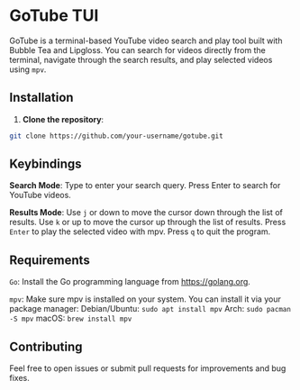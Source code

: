 # GoTube TUI

GoTube is a terminal-based YouTube video search and play tool built with Bubble
Tea and Lipgloss. You can search for videos directly from the terminal, navigate
through the search results, and play selected videos using `mpv`.

## Installation

1. **Clone the repository**:

```bash
git clone https://github.com/your-username/gotube.git
```

## Keybindings

**Search Mode**:
    Type to enter your search query.
    Press Enter to search for YouTube videos.

**Results Mode**:
    Use `j` or down to move the cursor down through the list of results.
    Use `k` or up to move the cursor up through the list of results.
    Press `Enter` to play the selected video with mpv.
    Press `q` to quit the program.

## Requirements

`Go`: Install the Go programming language from https://golang.org.

`mpv`: Make sure mpv is installed on your system. You can install it via your package manager:
    Debian/Ubuntu: `sudo apt install mpv`
    Arch: `sudo pacman -S mpv`
    macOS: `brew install mpv`

## Contributing

Feel free to open issues or submit pull requests for improvements and bug fixes.

